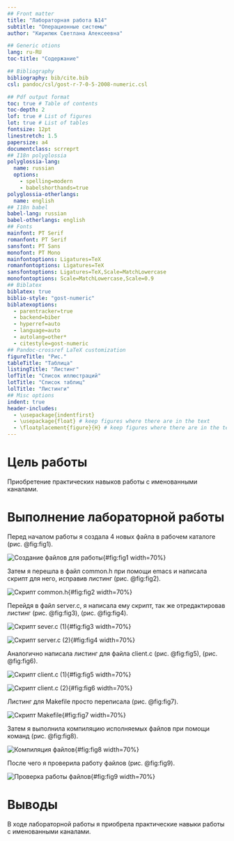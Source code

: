 ```yaml
---
## Front matter
title: "Лабораторная работа №14"
subtitle: "Операционные системы"
author: "Кирилюк Светлана Алексеевна"

## Generic otions
lang: ru-RU
toc-title: "Содержание"

## Bibliography
bibliography: bib/cite.bib
csl: pandoc/csl/gost-r-7-0-5-2008-numeric.csl

## Pdf output format
toc: true # Table of contents
toc-depth: 2
lof: true # List of figures
lot: true # List of tables
fontsize: 12pt
linestretch: 1.5
papersize: a4
documentclass: scrreprt
## I18n polyglossia
polyglossia-lang:
  name: russian
  options:
	- spelling=modern
	- babelshorthands=true
polyglossia-otherlangs:
  name: english
## I18n babel
babel-lang: russian
babel-otherlangs: english
## Fonts
mainfont: PT Serif
romanfont: PT Serif
sansfont: PT Sans
monofont: PT Mono
mainfontoptions: Ligatures=TeX
romanfontoptions: Ligatures=TeX
sansfontoptions: Ligatures=TeX,Scale=MatchLowercase
monofontoptions: Scale=MatchLowercase,Scale=0.9
## Biblatex
biblatex: true
biblio-style: "gost-numeric"
biblatexoptions:
  - parentracker=true
  - backend=biber
  - hyperref=auto
  - language=auto
  - autolang=other*
  - citestyle=gost-numeric
## Pandoc-crossref LaTeX customization
figureTitle: "Рис."
tableTitle: "Таблица"
listingTitle: "Листинг"
lofTitle: "Список иллюстраций"
lotTitle: "Список таблиц"
lolTitle: "Листинги"
## Misc options
indent: true
header-includes:
  - \usepackage{indentfirst}
  - \usepackage{float} # keep figures where there are in the text
  - \floatplacement{figure}{H} # keep figures where there are in the text
---
```


# Цель работы

Приобретение практических навыков работы с именованными каналами.

# Выполнение лабораторной работы

Перед началом работы я создала 4 новых файла в рабочем каталоге (рис. @fig:fig1).

![Создание файлов для работы](image/fig1.png){#fig:fig1 width=70%}

Затем я перешла в файл common.h при помощи emacs и написала скрипт для него, исправив листинг (рис. @fig:fig2).

![Скрипт common.h](image/fig2.png){#fig:fig2 width=70%}

Перейдя в файл server.c, я написала ему скрипт, так же отредактировав листинг (рис. @fig:fig3), (рис. @fig:fig4).

![Скрипт sever.c (1)](image/fig3.png){#fig:fig3 width=70%}

![Скрипт server.c (2)](image/fig4.png){#fig:fig4 width=70%}

Аналогично написала листинг для файла client.c (рис. @fig:fig5), (рис. @fig:fig6).

![Скрипт client.c (1)](image/fig5.png){#fig:fig5 width=70%}

![Скрипт client.c (2)](image/fig6.png){#fig:fig6 width=70%}

Листинг для Makefile просто переписала (рис. @fig:fig7).

![Скрипт Makefile](image/fig7.png){#fig:fig7 width=70%}

Затем я выполнила компиляцию исполняемых файлов при помощи команд (рис. @fig:fig8).

![Компиляция файлов](image/fig8.png){#fig:fig8 width=70%}

После чего я проверила работу файлов (рис. @fig:fig9).

![Проверка работы файлов](image/fig9.png){#fig:fig9 width=70%}

# Выводы

В ходе лабораторной работы я приобрела практические навыки работы с именованными каналами.
